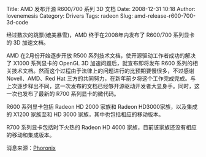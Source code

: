 Title: AMD 发布开源 R600/700 系列 3D 文档
Date: 2008-12-31 10:18
Author: lovenemesis
Category: Drivers
Tags: radeon
Slug: amd-release-r600-700-3d-code

经过数次的跳票(媲美暴雪)，AMD 终于在2008年内发布了 R600/700 系列显卡的
3D 加速文档。

AMD 在2月份开始逐步开放 R500 系列技术文档，使开源驱动工作者成功的解决了
X1000 系列显卡的 OpenGL 3D 加速问题后，就宣布即将发布 R600
系列的相关技术文档。然而这个过程由于法律上的问题进行的比预期要慢很多，不过感谢
Novell、AMD、Red Hat
三方的共同努力，在新年前夕将这个工作完成完成。与上次逐步释出不同，这一次发布的文档已经够开源驱动开发者大显身手。同时，这一次也发布了最新的
R700 系列显卡的微代码。

R600 系列显卡包括 Radeon HD 2000 家族和 Radeon HD3000家族，以及集成的
X1200 家族至和 HD 3000 家族，其中也包括相应的移动版本。

R700 系列显卡包括时下火热的 Radeon HD 4000
家族，目前该家族还没有相应的移动和集成版本。

消息来源：[Phoronix](http://www.phoronix.com/scan.php?page=article&item=amd_r600_oss_3d&num=1)
